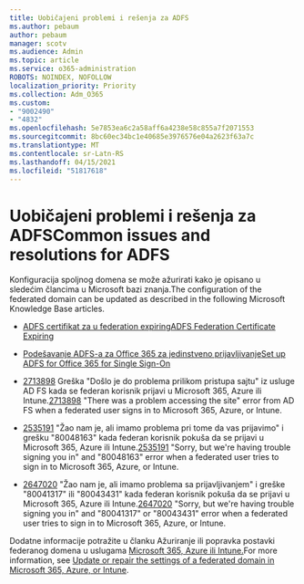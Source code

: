 ```yaml
---
title: Uobičajeni problemi i rešenja za ADFS
ms.author: pebaum
author: pebaum
manager: scotv
ms.audience: Admin
ms.topic: article
ms.service: o365-administration
ROBOTS: NOINDEX, NOFOLLOW
localization_priority: Priority
ms.collection: Adm_O365
ms.custom:
- "9002490"
- "4832"
ms.openlocfilehash: 5e7853ea6c2a58aff6a4238e58c855a7f2071553
ms.sourcegitcommit: 8bc60ec34bc1e40685e3976576e04a2623f63a7c
ms.translationtype: MT
ms.contentlocale: sr-Latn-RS
ms.lasthandoff: 04/15/2021
ms.locfileid: "51817618"
---
```

# <a name="common-issues-and-resolutions-for-adfs"></a><span data-ttu-id="fa388-102">Uobičajeni problemi i rešenja za ADFS</span><span class="sxs-lookup"><span data-stu-id="fa388-102">Common issues and resolutions for ADFS</span></span>

<span data-ttu-id="fa388-103">Konfiguracija spoljnog domena se može ažurirati kako je opisano u sledećim člancima u Microsoft bazi znanja.</span><span class="sxs-lookup"><span data-stu-id="fa388-103">The configuration of the federated domain can be updated as described in the following Microsoft Knowledge Base articles.</span></span>

- [<span data-ttu-id="fa388-104">ADFS certifikat za u federation expiring</span><span class="sxs-lookup"><span data-stu-id="fa388-104">ADFS Federation Certificate Expiring</span></span>](adfs-federation-certificate-expiring.md)

- [<span data-ttu-id="fa388-105">Podešavanje ADFS-a za Office 365 za jedinstveno prijavljivanje</span><span class="sxs-lookup"><span data-stu-id="fa388-105">Set up ADFS for Office 365 for Single Sign-On</span></span>](https://docs.microsoft.com/office365/troubleshoot/active-directory/set-up-adfs-for-single-sign-on)

- <span data-ttu-id="fa388-106">[2713898](https://support.microsoft.com/help/2713898)  Greška "Došlo je do problema prilikom pristupa sajtu" iz usluge AD FS kada se federan korisnik prijavi u Microsoft 365, Azure ili Intune.</span><span class="sxs-lookup"><span data-stu-id="fa388-106">[2713898](https://support.microsoft.com/help/2713898)  "There was a problem accessing the site" error from AD FS when a federated user signs in to Microsoft 365, Azure, or Intune.</span></span>

- <span data-ttu-id="fa388-107">[2535191](https://support.microsoft.com/help/2535191) "Žao nam je, ali imamo problema pri tome da vas prijavimo" i grešku "80048163" kada federan korisnik pokuša da se prijavi u Microsoft 365, Azure ili Intune.</span><span class="sxs-lookup"><span data-stu-id="fa388-107">[2535191](https://support.microsoft.com/help/2535191) "Sorry, but we're having trouble signing you in" and "80048163" error when a federated user tries to sign in to Microsoft 365, Azure, or Intune.</span></span>

- <span data-ttu-id="fa388-108">[2647020](https://support.microsoft.com/help/2647020)   "Žao nam je, ali imamo problema sa prijavljivanjem" i greške "80041317" ili "80043431" kada federan korisnik pokuša da se prijavi u Microsoft 365, Azure ili Intune.</span><span class="sxs-lookup"><span data-stu-id="fa388-108">[2647020](https://support.microsoft.com/help/2647020)   "Sorry, but we're having trouble signing you in" and "80041317" or "80043431" error when a federated user tries to sign in to Microsoft 365, Azure, or Intune.</span></span>

<span data-ttu-id="fa388-109">Dodatne informacije potražite u članku Ažuriranje ili popravka postavki federanog domena u uslugama [Microsoft 365, Azure ili Intune.](https://docs.microsoft.com/office365/troubleshoot/active-directory/update-federated-domain-office-365)</span><span class="sxs-lookup"><span data-stu-id="fa388-109">For more information, see [Update or repair the settings of a federated domain in Microsoft 365, Azure, or Intune](https://docs.microsoft.com/office365/troubleshoot/active-directory/update-federated-domain-office-365).</span></span>

